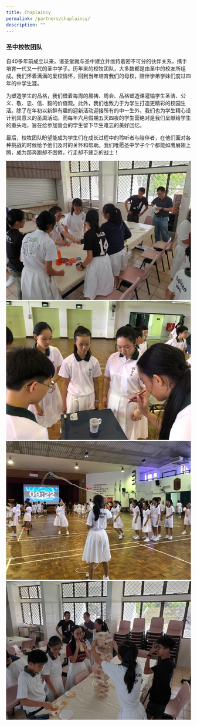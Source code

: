 ```yaml
---
title: Chaplaincy
permalink: /partners/chaplaincy/
description: ""
---
```

### 圣中校牧团队

自40多年前成立以来，诸圣堂就与圣中建立并维持着密不可分的伙伴关系，携手培育一代又一代的圣中学子。历年来的校牧团队，大多数都是由圣中的校友所组成。我们怀着满满的爱校情怀，回到当年培育我们的母校，陪伴学弟学妹们度过四年的中学生涯。

  

为塑造学⽣的品格，我们借着每周的晨祷、周会、品格塑造课灌输学⽣圣洁、公义、敬、忠、信、毅的价值观。此外，我们也致力于为学生打造更精彩的校园生活。除了在年初以新鲜有趣的迎新活动迎接所有的中一生外，我们也为学生精心设计别具意义的圣周活动。而每年六月假期五天四夜的学生营绝对是我们呈献给学生的重头戏，旨在给参加营会的学生留下毕生难忘的美好回忆。

  

最后，校牧团队盼望能成为学生们在成长过程中的聆听者与陪伴者，在他们面对各种挑战的时候给予他们及时的关怀和帮助。我们唯愿圣中学子个个都能如鹰展翅上腾，成为那奔跑却不困倦，行走却不疲乏的战士！

<img src="/images/Chaplaincy_01.jpeg" 
         style="width:600px"
	/>
<br>
<img src="/images/Chaplaincy_02.jpeg" 
         style="width:600px"
	/>
<br>
<img src="/images/Chaplaincy_03.jpeg" 
         style="width:600px"
	/>
<br>
<img src="/images/Chaplaincy_04.jpeg" 
         style="width:600px"
	/>
<br>
